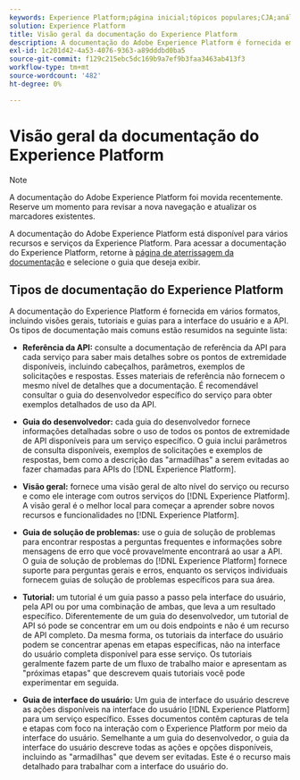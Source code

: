 ```yaml
---
keywords: Experience Platform;página inicial;tópicos populares;CJA;análise de jornada;análise de jornada do cliente;orquestração de campanhas;orquestração;jornada do cliente;jornada;orquestração de jornadas;capacidade;fluxo de trabalho
solution: Experience Platform
title: Visão geral da documentação do Experience Platform
description: A documentação do Adobe Experience Platform é fornecida em vários formatos, incluindo visões gerais, tutoriais e guias para a interface do usuário e a API. Esta é uma breve descrição dos tipos mais comuns de documentação disponíveis para os serviços da Experience Platform.
exl-id: 1c201d42-4a53-4076-9363-a89dddbd0ba5
source-git-commit: f129c215ebc5dc169b9a7ef9b3faa3463ab413f3
workflow-type: tm+mt
source-wordcount: '482'
ht-degree: 0%

---
```


# Visão geral da documentação do Experience Platform

>[!NOTE]
>
>A documentação do Adobe Experience Platform foi movida recentemente. Reserve um momento para revisar a nova navegação e atualizar os marcadores existentes.

A documentação do Adobe Experience Platform está disponível para vários recursos e serviços da Experience Platform. Para acessar a documentação do Experience Platform, retorne à [página de aterrissagem da documentação](https://experienceleague.adobe.com/docs/experience-platform.html) e selecione o guia que deseja exibir.

## Tipos de documentação do Experience Platform

A documentação do Experience Platform é fornecida em vários formatos, incluindo visões gerais, tutoriais e guias para a interface do usuário e a API. Os tipos de documentação mais comuns estão resumidos na seguinte lista:

* **Referência da API:** consulte a documentação de referência da API para cada serviço para saber mais detalhes sobre os pontos de extremidade disponíveis, incluindo cabeçalhos, parâmetros, exemplos de solicitações e respostas. Esses materiais de referência não fornecem o mesmo nível de detalhes que a documentação. É recomendável consultar o guia do desenvolvedor específico do serviço para obter exemplos detalhados de uso da API.

* **Guia do desenvolvedor:** cada guia do desenvolvedor fornece informações detalhadas sobre o uso de todos os pontos de extremidade de API disponíveis para um serviço específico. O guia inclui parâmetros de consulta disponíveis, exemplos de solicitações e exemplos de respostas, bem como a descrição das &quot;armadilhas&quot; a serem evitadas ao fazer chamadas para APIs do [!DNL Experience Platform].

* **Visão geral:** fornece uma visão geral de alto nível do serviço ou recurso e como ele interage com outros serviços do [!DNL Experience Platform]. A visão geral é o melhor local para começar a aprender sobre novos recursos e funcionalidades no [!DNL Experience Platform].

* **Guia de solução de problemas:** use o guia de solução de problemas para encontrar respostas a perguntas frequentes e informações sobre mensagens de erro que você provavelmente encontrará ao usar a API. O guia de solução de problemas do [!DNL Experience Platform] fornece suporte para perguntas gerais e erros, enquanto os serviços individuais fornecem guias de solução de problemas específicos para sua área.

* **Tutorial:** um tutorial é um guia passo a passo pela interface do usuário, pela API ou por uma combinação de ambas, que leva a um resultado específico. Diferentemente de um guia do desenvolvedor, um tutorial de API só pode se concentrar em um ou dois endpoints e não é um recurso de API completo. Da mesma forma, os tutoriais da interface do usuário podem se concentrar apenas em etapas específicas, não na interface do usuário completa disponível para esse serviço. Os tutoriais geralmente fazem parte de um fluxo de trabalho maior e apresentam as &quot;próximas etapas&quot; que descrevem quais tutoriais você pode experimentar em seguida.

* **Guia de interface do usuário:** Um guia de interface do usuário descreve as ações disponíveis na interface do usuário [!DNL Experience Platform] para um serviço específico. Esses documentos contêm capturas de tela e etapas com foco na interação com o Experience Platform por meio da interface do usuário. Semelhante a um guia do desenvolvedor, o guia da interface do usuário descreve todas as ações e opções disponíveis, incluindo as &quot;armadilhas&quot; que devem ser evitadas. Este é o recurso mais detalhado para trabalhar com a interface do usuário do.
